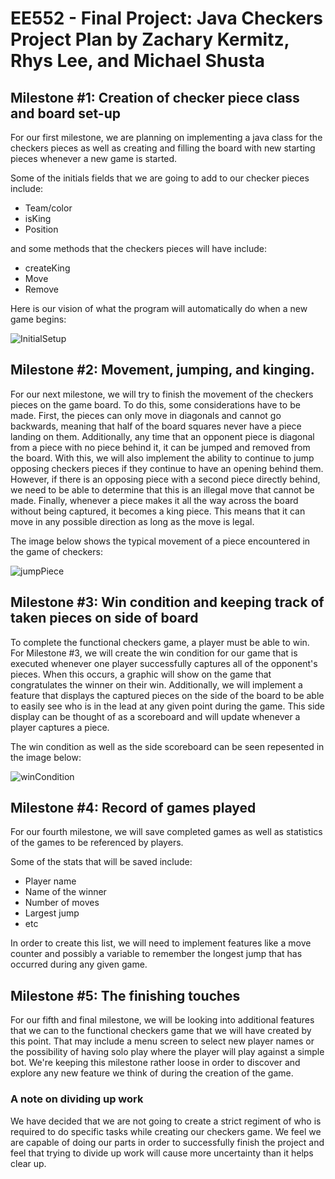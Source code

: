 # EE552 - Final Project: Java Checkers Project Plan by Zachary Kermitz, Rhys Lee, and Michael Shusta

## Milestone #1: Creation of checker piece class and board set-up

For our first milestone, we are planning on implementing a java class for the checkers pieces as well as creating and filling the board with new starting pieces whenever a new game is started.

Some of the initials fields that we are going to add to our checker pieces include:
* Team/color
* isKing
* Position

and some methods that the checkers pieces will have include:
* createKing
* Move
* Remove

Here is our vision of what the program will automatically do when a new game begins:

![InitialSetup](https://user-images.githubusercontent.com/78373318/162853167-54550696-82da-4823-bcc8-37f3ff0b907f.png)

## Milestone #2: Movement, jumping, and kinging.

For our next milestone, we will try to finish the movement of the checkers pieces on the game board. To do this, some considerations have to be made. First, the pieces can only move in diagonals and cannot go backwards, meaning that half of the board squares never have a piece landing on them. Additionally, any time that an opponent piece is diagonal from a piece with no piece behind it, it can be jumped and removed from the board. With this, we will also implement the ability to continue to jump opposing checkers pieces if they continue to have an opening behind them. However, if there is an opposing piece with a second piece directly behind, we need to be able to determine that this is an illegal move that cannot be made. Finally, whenever a piece makes it all the way across the board without being captured, it becomes a king piece. This means that it can move in any possible direction as long as the move is legal.

The image below shows the typical movement of a piece encountered in the game of checkers:

![jumpPiece](https://user-images.githubusercontent.com/78373318/162854274-8c6649d5-d4ad-420a-9f2f-f9cedc70ee85.png)

## Milestone #3: Win condition and keeping track of taken pieces on side of board

To complete the functional checkers game, a player must be able to win. For Milestone #3, we will create the win condition for our game that is executed whenever one player successfully captures all of the opponent's pieces. When this occurs, a graphic will show on the game that congratulates the winner on their win. Additionally, we will implement a feature that displays the captured pieces on the side of the board to be able to easily see who is in the lead at any given point during the game. This side display can be thought of as a scoreboard and will update whenever a player captures a piece.

The win condition as well as the side scoreboard can be seen repesented in the image below:

![winCondition](https://user-images.githubusercontent.com/78373318/162856206-471691ff-9e20-4288-a6e7-7082843d093f.png)

## Milestone #4: Record of games played

For our fourth milestone, we will save completed games as well as statistics of the games to be referenced by players.

Some of the stats that will be saved include:
* Player name
* Name of the winner
* Number of moves
* Largest jump
* etc

In order to create this list, we will need to implement features like a move counter and possibly a variable to remember the longest jump that has occurred during any given game.

## Milestone #5: The finishing touches

For our fifth and final milestone, we will be looking into additional features that we can to the functional checkers game that we will have created by this point. That may include a menu screen to select new player names or the possibility of having solo play where the player will play against a simple bot. We're keeping this milestone rather loose in order to discover and explore any new feature we think of during the creation of the game.

### A note on dividing up work

We have decided that we are not going to create a strict regiment of who is required to do specific tasks while creating our checkers game. We feel we are capable of doing our parts in order to successfully finish the project and feel that trying to divide up work will cause more uncertainty than it helps clear up.
